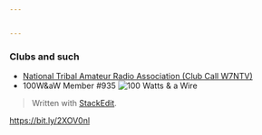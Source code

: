 ```yaml
---


---
```


<h3 id="clubs-and-such">Clubs and such</h3>
<ul>
<li><a href="https://www.facebook.com/NatlTribalHam/">National Tribal Amateur Radio Association (Club Call W7NTV)</a></li>
<li>100W&amp;aW Member #935 <img src="https://i.postimg.cc/Gpb6QKpB/Asset-22-8x-8.png" alt="100 Watts &amp; a Wire"></li>
</ul>
<blockquote>
<p>Written with <a href="https://stackedit.io/">StackEdit</a>.</p>
</blockquote>

https://bit.ly/2XOV0nl
<!--stackedit_data:
eyJoaXN0b3J5IjpbOTk3ODgyMzk0LDE1NjI3NzkxNjNdfQ==
-->